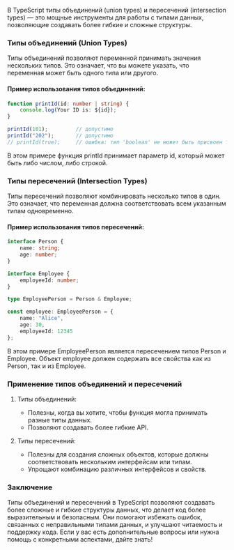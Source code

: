 В TypeScript типы объединений (union types) и пересечений (intersection types) — это мощные инструменты для работы с типами данных, позволяющие создавать более гибкие и сложные структуры.

### Типы объединений (Union Types)

Типы объединений позволяют переменной принимать значения нескольких типов. Это означает, что вы можете указать, что переменная может быть одного типа или другого.

#### Пример использования типов объединений:
```ts
function printId(id: number | string) {
    console.log(Your ID is: ${id});
}

printId(101);         // допустимо
printId("202");       // допустимо
// printId(true);     // ошибка: тип 'boolean' не может быть присвоен типу 'string | number'

```


В этом примере функция printId принимает параметр id, который может быть либо числом, либо строкой.

### Типы пересечений (Intersection Types)

Типы пересечений позволяют комбинировать несколько типов в один. Это означает, что переменная должна соответствовать всем указанным типам одновременно.

#### Пример использования типов пересечений:
```ts
interface Person {
    name: string;
    age: number;
}

interface Employee {
    employeeId: number;
}

type EmployeePerson = Person & Employee;

const employee: EmployeePerson = {
    name: "Alice",
    age: 30,
    employeeId: 12345
};
```



В этом примере EmployeePerson является пересечением типов Person и Employee. Объект employee должен содержать все свойства как из Person, так и из Employee.

### Применение типов объединений и пересечений

1. Типы объединений:
    - Полезны, когда вы хотите, чтобы функция могла принимать разные типы данных.
    - Позволяют создавать более гибкие API.

2. Типы пересечений:
    - Полезны для создания сложных объектов, которые должны соответствовать нескольким интерфейсам или типам.
    - Упрощают комбинацию различных интерфейсов и свойств.

### Заключение

Типы объединений и пересечений в TypeScript позволяют создавать более сложные и гибкие структуры данных, что делает код более выразительным и безопасным. Они помогают избежать ошибок, связанных с неправильными типами данных, и улучшают читаемость и поддержку кода. Если у вас есть дополнительные вопросы или нужна помощь с конкретными аспектами, дайте знать!